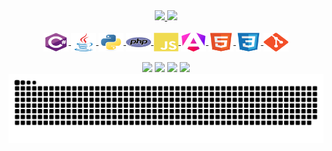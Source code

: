 <div align="center">
  <a href="https://github.com/GustavoVieiraa">
  <img height="190em" src="https://github-readme-stats.vercel.app/api?username=GustavoVieiraa&show_icons=true&theme=highcontrast&include_all_commits=true&count_private=true&rank_icon=github"/>
 <img height="190em" src="https://github-readme-stats.vercel.app/api/top-langs/?username=GustavoVieiraa&layout=compact&langs_count=7&theme=highcontrast"/>
 </div>

<div style="display: inline_block" align="center"><br>
  <img align="center" alt="Gusta-Csharp" height="30" width="40" src="https://raw.githubusercontent.com/devicons/devicon/master/icons/csharp/csharp-original.svg">
  <img align="center" alt="Gusta-java" height="30" width="40" src="https://raw.githubusercontent.com/devicons/devicon/master/icons/java/java-original.svg">
  <img align="center" alt="Gusta-Python" height="30" width="40" src="https://raw.githubusercontent.com/devicons/devicon/master/icons/python/python-original.svg">
  <img align="center" alt="Gusta-php" height="30" width="40" src="https://raw.githubusercontent.com/devicons/devicon/master/icons/php/php-original.svg">
  <img align="center" alt="Gusta-Js" height="30" width="40" src="https://raw.githubusercontent.com/devicons/devicon/master/icons/javascript/javascript-plain.svg">
  <img align="center" alt="Gusta-angular" height="30" width="40" src="https://raw.githubusercontent.com/devicons/devicon/master/icons/angular/angular-original.svg">
  <img align="center" alt="Gusta-HTML" height="30" width="40" src="https://raw.githubusercontent.com/devicons/devicon/master/icons/html5/html5-original.svg">
  <img align="center" alt="Gusta-CSS" height="30" width="40" src="https://raw.githubusercontent.com/devicons/devicon/master/icons/css3/css3-original.svg">
  <img align="center" alt="Gusta-Git" height="30" width="40" src="https://raw.githubusercontent.com/devicons/devicon/master/icons/git/git-original.svg">
</div>  
<br>
<div align="center">
  <a href="https://www.instagram.com/gustvo_vieira/" target="_blank"><img src="https://img.shields.io/badge/-Instagram-%23E4405F?style=for-the-badge&logo=instagram&logoColor=white" target="_blank"></a>
  <a href = "mailto:gustavovieira292016@gmail.com"><img src="https://img.shields.io/badge/-Gmail-%23333?style=for-the-badge&logo=gmail&logoColor=white" target="_blank"></a>
  <a href="https://www.linkedin.com/in/gustavo-vieira-0b2516220/" target="_blank"><img src="https://img.shields.io/badge/-LinkedIn-%230077B5?style=for-the-badge&logo=linkedin&logoColor=white" target="_blank"></a>
  <a href="https://www.duolingo.com/profile/GustavoVieiraXD" target="_blank"><img src="https://img.shields.io/badge/Duolingo-58CC02?style=for-the-badge&logo=Duolingo&logoColor=white" target="_blank"></a>
</div>

<div align="center">
  <img src="https://raw.githubusercontent.com/Platane/snk/output/github-contribution-grid-snake.svg">
</div>
